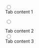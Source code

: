 <div role="tablist" class="tabs tabs-lifted">
  <input type="radio" name="my_tabs_2" role="tab" class="tab" aria-label="Tab 1" />
  <div role="tabpanel" class="tab-content bg-base-100 border-base-300 rounded-box p-6">
    Tab content 1
  </div>

  <input
    type="radio"
    name="my_tabs_2"
    role="tab"
    class="tab"
    aria-label="Tab 2"
 />
  <div role="tabpanel" class="tab-content bg-base-100 border-base-300 rounded-box p-6">
    Tab content 2
  </div>

  <input type="radio" name="my_tabs_2" role="tab" class="tab" aria-label="Tab 3" />
  <div role="tabpanel" class="tab-content bg-base-100 border-base-300 rounded-box p-6">
    Tab content 3
  </div>
</div>
